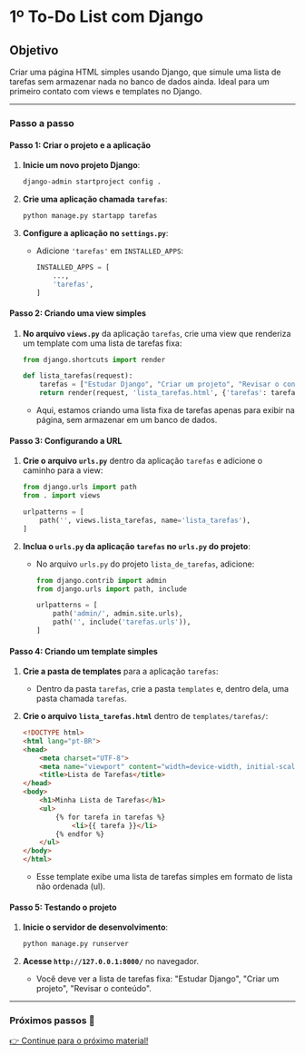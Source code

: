 # 1º To-Do List com Django

## Objetivo

Criar uma página HTML simples usando Django, que simule uma lista de tarefas sem armazenar nada no banco de dados ainda. Ideal para um primeiro contato com views e templates no Django.

---

### Passo a passo

#### Passo 1: Criar o projeto e a aplicação

1. **Inicie um novo projeto Django**:
   ```bash
   django-admin startproject config .
   ```

2. **Crie uma aplicação chamada `tarefas`**:
   ```bash
   python manage.py startapp tarefas
   ```

3. **Configure a aplicação no `settings.py`**:
   - Adicione `'tarefas'` em `INSTALLED_APPS`:
     ```python
     INSTALLED_APPS = [
         ...,
         'tarefas',
     ]
     ```

#### Passo 2: Criando uma view simples

1. **No arquivo `views.py`** da aplicação `tarefas`, crie uma view que renderiza um template com uma lista de tarefas fixa:
   ```python
   from django.shortcuts import render

   def lista_tarefas(request):
       tarefas = ["Estudar Django", "Criar um projeto", "Revisar o conteúdo"]
       return render(request, 'lista_tarefas.html', {'tarefas': tarefas})
   ```

   - Aqui, estamos criando uma lista fixa de tarefas apenas para exibir na página, sem armazenar em um banco de dados.

#### Passo 3: Configurando a URL

1. **Crie o arquivo `urls.py`** dentro da aplicação `tarefas` e adicione o caminho para a view:
   ```python
   from django.urls import path
   from . import views

   urlpatterns = [
       path('', views.lista_tarefas, name='lista_tarefas'),
   ]
   ```

2. **Inclua o `urls.py` da aplicação `tarefas` no `urls.py` do projeto**:
   - No arquivo `urls.py` do projeto `lista_de_tarefas`, adicione:
     ```python
     from django.contrib import admin
     from django.urls import path, include

     urlpatterns = [
         path('admin/', admin.site.urls),
         path('', include('tarefas.urls')),
     ]
     ```

#### Passo 4: Criando um template simples

1. **Crie a pasta de templates** para a aplicação `tarefas`:
   - Dentro da pasta `tarefas`, crie a pasta `templates` e, dentro dela, uma pasta chamada `tarefas`.

2. **Crie o arquivo `lista_tarefas.html`** dentro de `templates/tarefas/`:
   ```html
   <!DOCTYPE html>
   <html lang="pt-BR">
   <head>
       <meta charset="UTF-8">
       <meta name="viewport" content="width=device-width, initial-scale=1.0">
       <title>Lista de Tarefas</title>
   </head>
   <body>
       <h1>Minha Lista de Tarefas</h1>
       <ul>
           {% for tarefa in tarefas %}
               <li>{{ tarefa }}</li>
           {% endfor %}
       </ul>
   </body>
   </html>
   ```

   - Esse template exibe uma lista de tarefas simples em formato de lista não ordenada (ul).

#### Passo 5: Testando o projeto

1. **Inicie o servidor de desenvolvimento**:
   ```bash
   python manage.py runserver
   ```

2. **Acesse `http://127.0.0.1:8000/`** no navegador.
   - Você deve ver a lista de tarefas fixa: "Estudar Django", "Criar um projeto", "Revisar o conteúdo".

---

### Próximos passos 🚀

[👉 Continue para o próximo material!](https://github.com/senac/Django/blob/main/Django/2%C2%BA%20-%20etapa.md)
